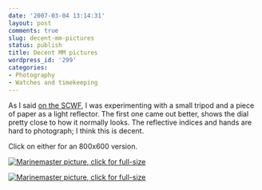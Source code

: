 ```yaml
---
date: '2007-03-04 13:14:31'
layout: post
comments: true
slug: decent-mm-pictures
status: publish
title: Decent MM pictures
wordpress_id: '299'
categories:
- Photography
- Watches and timekeeping
---
```


As I said [on the SCWF](http://www.network54.com/Forum/78440/thread/1173035865/There+are+many+like+it%2C+but+this+one+is+mine), I was experimenting with a small tripod and a piece of paper as a light reflector. The first one came out better, shows the dial pretty close to how it normally looks. The reflective indices and hands are hard to photograph; I think this is decent.

Click on either for an 800x600 version.


[
![Marinemaster picture, click for full-size](http://www.phfactor.net/wp-pics/mm-cork-wp.jpg)](http://www.phfactor.net/pics/watches/mm-cork.JPG)

[
![Marinemaster picture, click for full-size](http://www.phfactor.net/wp-pics/mm-frisia-wp.jpg)](http://www.phfactor.net/pics/watches/mm-frisia.JPG)



